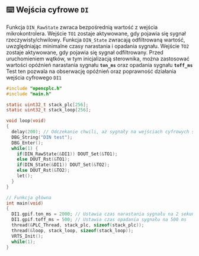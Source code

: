 ## ⌨️ Wejścia cyfrowe **`DI`**

Funkcja `DIN_RawState` zwraca bezpośrednią wartość z wejścia mikrokontrolera.
Wejście `TO1` zostaje aktywowane, gdy pojawia się sygnał rzeczywisty/chwilowy.
Funkcja `DIN_State` zwracają odfiltrowaną wartość, uwzględniając minimalne czasy narastania i opadania sygnału.
Wejście `TO2` zostaje aktywowane, gdy pojawia się sygnał odfiltrowany.
Przed uruchomieniem wątków, w tym inicjalizacją sterownika, można zastosować wartości opóźnień narastania sygnału **`ton_ms`** oraz opadania sygnału **`toff_ms`**
Test ten pozwala na obserwację opóźnień oraz poprawność działania wejścia cyfrowego `DI1`

```c
#include "opencplc.h"
#include "main.h"

static uint32_t stack_plc[256];
static uint32_t stack_loop[256];

void loop(void)
{
  delay(200); // Odczekanie chwili, aż sygnały na wejściach cyfrowych się ustabilizują
  DBG_String("DIN test");
  DBG_Enter();
  while(1) {
    if(DIN_RawState(&DI1)) DOUT_Set(&TO1);
    else DOUT_Rst(&TO1);
    if(DIN_State(&DI1)) DOUT_Set(&TO2);
    else DOUT_Rst(&TO2);
    let();
  }
}

// Funkcja główna
int main(void)
{
  DI1.gpif.ton_ms = 2000; // Ustawia czas narastania sygnału na 2 sekundy
  DI1.gpif.toff_ms = 500; // Ustawia czas opadania sygnału na 500 ms
  thread(&PLC_Thread, stack_plc, sizeof(stack_plc));
  thread(&loop, stack_loop, sizeof(stack_loop));
  VRTS_Init();
  while(1);
}
```